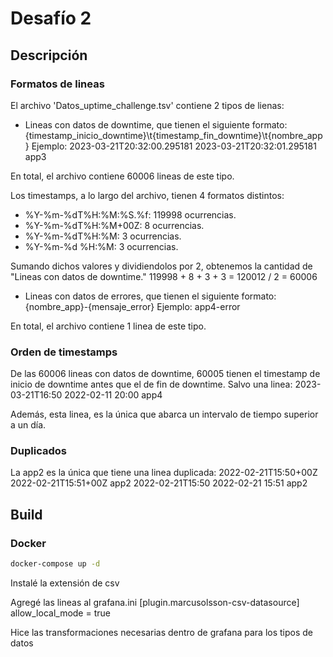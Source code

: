 # Desafío 2

## Descripción

### Formatos de lineas

El archivo 'Datos_uptime_challenge.tsv' contiene 2 tipos de lienas:
* Lineas con datos de downtime, que tienen el siguiente formato:
{timestamp_inicio_downtime}\t{timestamp_fin_downtime}\t{nombre_app}
Ejemplo: 2023-03-21T20:32:00.295181	2023-03-21T20:32:01.295181	app3

En total, el archivo contiene 60006 lineas de este tipo.

Los timestamps, a lo largo del archivo, tienen 4 formatos distintos:
* %Y-%m-%dT%H:%M:%S.%f: 119998 ocurrencias.
* %Y-%m-%dT%H:%M+00Z: 8 ocurrencias.
* %Y-%m-%dT%H:%M: 3 ocurrencias.
* %Y-%m-%d %H:%M: 3 ocurrencias.

Sumando dichos valores y dividiendolos por 2, obtenemos la cantidad de "Lineas con datos de downtime."
119998 + 8 + 3 + 3 = 120012 / 2 = 60006

* Lineas con datos de errores, que tienen el siguiente formato:
{nombre_app}-{mensaje_error}
Ejemplo: app4-error

En total, el archivo contiene 1 linea de este tipo.

### Orden de timestamps

De las 60006 lineas con datos de downtime, 60005 tienen el timestamp de inicio de downtime antes que el de fin de downtime.
Salvo una linea:
2023-03-21T16:50	2022-02-11 20:00	app4

Además, esta linea, es la única que abarca un intervalo de tiempo superior a un día.

### Duplicados

La app2 es la única que tiene una linea duplicada:
2022-02-21T15:50+00Z	2022-02-21T15:51+00Z	app2
2022-02-21T15:50	2022-02-21 15:51	app2

## Build
### Docker
```bash
docker-compose up -d
```

Instalé la extensión de csv

Agregé las lineas al grafana.ini
[plugin.marcusolsson-csv-datasource]
allow_local_mode = true

Hice las transformaciones necesarias dentro de grafana para los tipos de datos